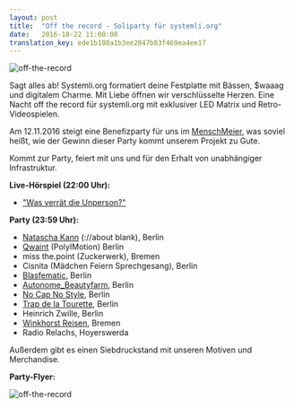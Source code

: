 ```yaml
---
layout: post
title:  "Off the record - Soliparty für systemli.org"
date:   2016-10-22 11:00:00
translation_key: ede1b180a1b3ee2847b83f469ea4ee17
---
```

![off-the-record](/assets/img/off_the_record_banner.jpg)



Sagt alles ab! Systemli.org formatiert deine Festplatte mit Bässen, $waaag und digitalem Charme.
Mit Liebe öffnen wir verschlüsselte Herzen. Eine Nacht off the record für systemli.org mit exklusiver LED Matrix und Retro-Videospielen. 

Am 12.11.2016 steigt eine Benefizparty für uns im [MenschMeier](http://menschmeier.berlin/), was soviel heißt, wie der Gewinn dieser Party kommt unserem Projekt zu Gute.

Kommt zur Party, feiert mit uns und für den Erhalt von unabhängiger Infrastruktur.

<b>Live-Hörspiel (22:00 Uhr):</b>

- ["Was verrät die Unperson?"](https://www.facebook.com/Wasverraetdieunperson/?fref=ts) 

<b>Party (23:59 Uhr):</b>

- [Natascha Kann](https://soundcloud.com/nataschakann) (://about blank), Berlin  
- [Qwaint](https://soundcloud.com/poly-motion) (PolyIMotion) Berlin 
- miss the.point (Zuckerwerk), Bremen  
- Cisnita (Mädchen Feiern Sprechgesang), Berlin 
- [Blasfematic](https://www.facebook.com/Blasfematic/), Berlin 
- [Autonome_Beautyfarm](https://www.facebook.com/autonomebeautyfarm/), Berlin   
- [No Cap No Style](https://www.facebook.com/nocapnostyle/), Berlin  
- [Trap de la Tourette](https://www.facebook.com/Trap-de-la-Tourette-137211916683777/?fref=ts), Berlin  
- Heinrich Zwille, Berlin  
- [Winkhorst Reisen](https://www.mixcloud.com/Winkhorst/), Bremen  
- Radio Relachs, Hoyerswerda  

Außerdem gibt es einen Siebdruckstand mit unseren Motiven und Merchandise.

<b>Party-Flyer:</b>

<img src="/assets/img/off_the_record_part_two.jpg" alt="off-the-record" align="left" />
